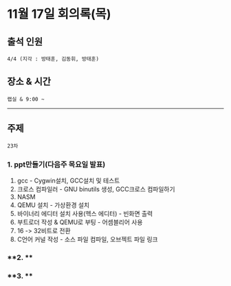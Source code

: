 # **11월 17일 회의록(목)**

## **출석 인원**
```
4/4 (지각 : 방태훈, 김동휘, 방태훈)
```

## **장소 & 시간**
```
랩실 & 9:00 ~ 
```
---
## **주제**
```
23차
```

### **1. ppt만들기(다음주 목요일 발표)**
1. gcc - Cygwin설치, GCC설치 및 테스트
2. 크로스 컴파일러 - GNU binutils 생성, GCC크로스 컴파일하기
3. NASM
4. QEMU 설치 - 가상환경 설치
5. 바이너리 에디터 설치 사용(헥스 에디터) - 빈화면 출력
6. 부트로더 작성 & QEMU로 부팅 - 어셈블리어 사용
7. 16 -> 32비트로 전환
8. C언어 커널 작성 - 소스 파일 컴파일, 오브젝트 파일 링크

### **2. **


### **3. **